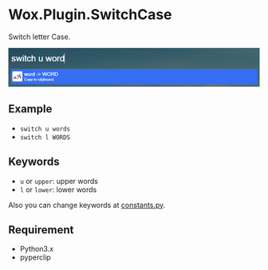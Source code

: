 # Wox.Plugin.SwitchCase

Switch letter Case.

![](assets/example.png)

## Example

- `switch u words`
- `switch l WORDS`

## Keywords

- `u` or `upper`: upper words
- `l` or `lower`: lower words

Also you can change keywords at [constants.py](switchcase/constants.py).

## Requirement

- Python3.x
- pyperclip
